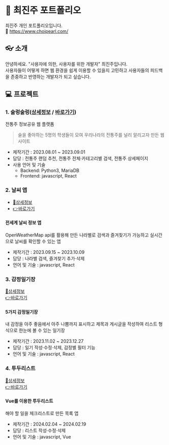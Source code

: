 # 💎 최진주 포트폴리오
최진주 개인 포트폴리오입니다. <br />
🔗 https://www.choipearl.com/ 
<br />
## 👓 소개
안녕하세요. "사용자에 의한, 사용자를 위한 개발자" 최진주입니다. <br />
사용자들이 어떻게 하면 웹 환경을 쉽게 이용할 수 있을지 고민하고 
사용자들의 피드백을 존중하고 반영하는 개발자가 되고 싶습니다. <br />

## 💻 프로젝트
### 1. 술렁술렁([상세정보](https://github.com/roalwh/Project-OMDB-Public) / [바로가기](http://roalwh.iptime.org:20108/)) <br />
전통주 정보공유 웹 플랫폼 <br />
> 술을 좋아하는 5명의 학생들이 모여 우리나라의 전통주를 널리 알리고자 만든 웹 사이트 
- 제작기간 : 2023.08.01 ~ 2023.09.01
- 담당 : 전통주 랜덤 추천, 전통주 전체·카테고리별 검색, 전통주 상세페이지 <br>
- 사용 언어 및 기술
  - Backend: Python3, MariaDB
  - Frontend: javascript, React


### 2. 날씨 앱
- [📃상세정보](https://github.com/pearlworld/weather-app.git) <br />
- [👉바로가기](https://weather-app-pearlworld.vercel.app/)

#### 전세계 날씨 정보 앱
OpenWeatherMap api를 활용해 만든 나라별로 검색과 즐겨찾기가 가능하고 실시간으로 날씨를 확인할 수 있는 앱
- 제작기간 : 2023.09.15 ~ 2023.10.09
- 담당 : 나라별 검색, 즐겨찾기 추가·삭제
- 언어 및 기술 : javascript, React

### 3. 감정일기장
[📃상세정보](https://github.com/pearlworld/emotion-diary.git) <br />
[👉바로가기](https://emotion-diary-pearworld.vercel.app/)

#### 5가지 감정일기장 <br />
내 감정을 아주 좋음에서 아주 나쁨까지 표시하고 제목과 게시글을 작성하여 리스트 형식으로 한눈에 볼 수 있는 일기장
- 제작기간 : 2023.11.02 ~ 2023.12.27
- 담당 : 일기 작성·수정·삭제, 감정별 필터 기능
- 언어 및 기술 : javascript, React

### 4. 투두리스트
[📃상세정보](https://github.com/pearlworld/todo-list) <br />
[👉바로가기](https://todo-list-pearlworld.vercel.app/)

#### Vue를 이용한 투두리스트 <br />
해야 할 일을 체크리스트로 만든 목록 앱
- 제작기간 : 2024.02.04 ~ 2024.02.19
- 담당 : 리스트 작성·수정·삭제
- 언어 및 기술 : javascript, Vue

